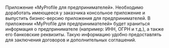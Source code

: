 Приложение «MyProfile для предпринимателей».
Необходимо доработать имеющееся у заказчика консольное приложение и выпустить бизнес-версию приложения для предпринимателей.
В приложении «MyProfile для предпринимателей» будет храниться информация о предпринимателе (например:  ИНН, ОГРН и т.д.), а также его банковские реквизиты. Такую информацию удобно предоставлять для заключения договоров и дополнительных соглашений.
